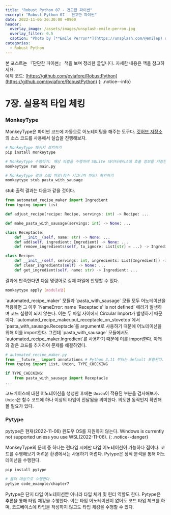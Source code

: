 ```yaml
---
title: "Robust Python 07 - 견고한 파이썬"
excerpt: "Robust Python 07 - 견고한 파이썬"
date: 2022-11-06 20:30:00 +0900
header:
  overlay_image: /assets/images/unsplash-emile-perron.jpg
  overlay_filter: 0.5
  caption: "Photo by [**Emile Perron**](https://unsplash.com/@emilep) on [**Unsplash**](https://unsplash.com/)"
categories:
  - Robust Python
---
```


본 포스트는 『단단한 파이썬』 책을 보며 정리한 글입니다. 자세한 내용은 책을 참고하세요.  
예제 코드: [https://github.com/pviafore/RobustPython](https://github.com/pviafore/RobustPython)
{: .notice--info}

# 7장. 실용적 타입 체킹

### MonkeyType

MonkeyType은 파이썬 코드에 자동으로 어노테이팅을 해주는 도구다. 
[깃허브 저장소](https://github.com/pviafore/RobustPython/tree/master/code_examples/chapter7)의 소스 코드를 사용해서 실습을 진행해보자.  

```bash
# MonkeyType 패키지 설치하기
pip install monkeytype

# MonkeyType 수행하기: 해당 파일을 수행하며 SQLite 데이터베이스에 호출 정보를 저장한다.
monkeytype run main.py

# MonkeyType 결과 스텁 파일(함수 시그니처 파일) 확인하기
monkeytype stub pasta_with_sausage
```

stub 출력 결과는 다음과 같을 것이다.

```python
from automated_recipe_maker import Ingredient
from typing import List

def adjust_recipe(recipe: Recipe, servings: int) -> Recipe: ...

def make_pasta_with_sausage(servings: int) -> None: ...

class Receptacle:
    def __init__(self, name: str) -> None: ...
    def add(self, ingredient: Ingredient) -> None: ...
    def remove_ingredients(self, to_ignore: List[str] = ...) -> Ingredient: ...

class Recipe:
    def __init__(self, servings: int, ingredients: List[Ingredient]) -> None: ...
    def clear_ingredients(self) -> None: ...
    def get_ingredient(self, name: str) -> Ingredient: ...
```

결과에 만족한다면 다음 명령어로 실제 파일에 반영할 수 있다.

```bash
monkeytype apply [module명]
```


<div class="notice--warning" markdown="1">
`automated_recipe_maker` 모듈과 `pasta_with_sausage` 모듈 모두 어노테이션을 적용하면 그 이후 `NameError: name 'Receptacle' is not defined`  에러가 발생하며 코드 실행이 되지 않는다. 이는 두 파일 사이에서 Circular Import가 발생하기 때문이다. `automated_recipe_maker.put_receptacle_on_stovetop`에서 `pasta_with_sausage.Receptacle`를 argument로 사용하기 때문에 어노테이션을 위해 이를 import한다. 그런데 `pasta_with_sausage` 모듈에서도 `automated_recipe_maker.Ingredient`를 사용하기 때문에 이를 import한다. 아래와 같은 코드를 추가하여 문제를 해결하였다.

```python
# automated_recipe_maker.py
from __future__ import annotations # Python 3.11 부터는 default 포함된다.
from typing import List, Union, TYPE_CHECKING

if TYPE_CHECKING:
    from pasta_with_sausage import Receptacle
...
```
</div>

코드베이스에 대한 어노테이션을 생성한 후에는 `Union`이 적용된 부분을 검사해보자. `Union`은 함수 코드에 하나 이상의 타입이 전달됨을 의미한다. 의도한 동작인지 확인해볼 필요가 있다.

### Pytype

pytype은 현재(2022-11-06) 윈도우 OS를 지원하지 않는다. Windows is currently not supported unless you use WSL(2022-11-06).
{: .notice--danger}



MonkeyType의 문제 중 하나는 런타임 시에만 타입 어노테이션이 가능하다 점이다. 코드를 수행해보기 어려운 환경에서는 사용하기 어렵다. Pytype은 정적 분석을 통해 어노테이션을 수행한다. 

```bash
pip install pytype

# 폴더 대상으로 수행한다.
pytype code_example/chapter7
```

Pytype은 단지 타입 어노테이션뿐 아니라 타입 체커 및 린터 역할도 한다. Pytype은 추론을 통해 타입 체킹을 수행한다. 이는 타입 어노테이션이 없어도 코드 타입 체크를 하며, 코드베이스에 타입을 작성하지 않고도 타입 체킹을 수행할 수 있다.
